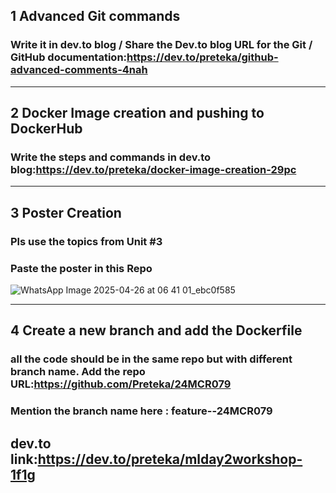 ## 1 Advanced Git commands 
###  Write it in dev.to blog / Share the Dev.to blog URL for the Git / GitHub documentation:https://dev.to/preteka/github-advanced-comments-4nah
-----
## 2 Docker Image creation and pushing to DockerHub
###  Write the steps and commands in dev.to blog:https://dev.to/preteka/docker-image-creation-29pc
-----
## 3 Poster Creation
###  Pls use the topics from Unit #3
###  Paste the poster in this Repo
![WhatsApp Image 2025-04-26 at 06 41 01_ebc0f585](https://github.com/user-attachments/assets/f03b69bd-6bc3-4cef-b375-c73f5fdd6f7d)

-----
## 4 Create a new branch and add the Dockerfile
###  all the code should be in the same repo but with different branch name. Add the repo URL:https://github.com/Preteka/24MCR079
###  Mention the branch name here : feature--24MCR079
dev.to link:https://dev.to/preteka/mlday2workshop-1f1g
-----
